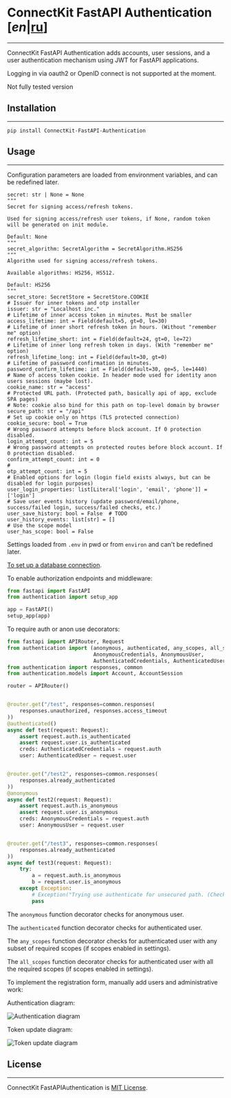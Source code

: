 # ConnectKit FastAPI Authentication [*en*|[ru](./README_RU.md)]

___

ConnectKit FastAPI Authentication adds accounts, user sessions, and
a user authentication mechanism using JWT for FastAPI applications.

Logging in via oauth2 or OpenID connect is not supported at the moment.

Not fully tested version

## Installation

___

```shell
pip install ConnectKit-FastAPI-Authentication
```

## Usage

___

Configuration parameters are loaded from environment variables, and can be redefined later.

    secret: str | None = None
    """
    Secret for signing access/refresh tokens.
    
    Used for signing access/refresh user tokens, if None, random token will be generated on init module.
    
    Default: None
    """
    secret_algorithm: SecretAlgorithm = SecretAlgorithm.HS256
    """
    Algorithm used for signing access/refresh tokens.
    
    Available algorithms: HS256, HS512.
    
    Default: HS256
    """
    secret_store: SecretStore = SecretStore.COOKIE
    # Issuer for inner tokens and otp installer
    issuer: str = "Localhost inc."
    # Lifetime of inner access token in minutes. Must be smaller
    access_lifetime: int = Field(default=5, gt=0, le=30)
    # Lifetime of inner short refresh token in hours. (Without "remember me" option)
    refresh_lifetime_short: int = Field(default=24, gt=0, le=72)
    # Lifetime of inner long refresh token in days. (With "remember me" option)
    refresh_lifetime_long: int = Field(default=30, gt=0)
    # Lifetime of password confirmation in minutes.
    password_confirm_lifetime: int = Field(default=30, ge=5, le=1440)
    # Name of access token cookie. In header mode used for identity anon users sessions (maybe lost).
    cookie_name: str = "access"
    # Protected URL path. (Protected path, basically api of app, exclude SPA pages)
    # Note: cookie also bind for this path on top-level domain by browser
    secure_path: str = "/api"
    # Set up cookie only on https (TLS protected connection)
    cookie_secure: bool = True
    # Wrong password attempts before block account. If 0 protection disabled.
    login_attempt_count: int = 5
    # Wrong password attempts on protected routes before block account. If 0 protection disabled.
    confirm_attempt_count: int = 0
    #
    otp_attempt_count: int = 5
    # Enabled options for login (login field exists always, but can be disabled for login purposes)
    user_login_properties: list[Literal['login', 'email', 'phone']] = ['login']
    # Save user events history (update password/email/phone, success/failed login, success/failed checks, etc.)
    user_save_history: bool = False  # TODO
    user_history_events: list[str] = []
    # Use the scope model
    user_has_scope: bool = False

Settings loaded from `.env` in pwd or from `environ` and can't be redefined later.

[To set up a database connection](https://github.com/mtuciru/ConnectKit-Database/blob/master/README.md).

To enable authorization endpoints and middleware:

```python
from fastapi import FastAPI
from authentication import setup_app

app = FastAPI()
setup_app(app)

```

To require auth or anon use decorators:

```python
from fastapi import APIRouter, Request
from authentication import (anonymous, authenticated, any_scopes, all_scopes,
                            AnonymousCredentials, AnonymousUser,
                            AuthenticatedCredentials, AuthenticatedUser)
from authentication import responses, common
from authentication.models import Account, AccountSession

router = APIRouter()


@router.get("/test", responses=common.responses(
    responses.unauthorized, responses.access_timeout
))
@authenticated()
async def test(request: Request):
    assert request.auth.is_authenticated
    assert request.user.is_authenticated
    creds: AuthenticatedCredentials = request.auth
    user: AuthenticatedUser = request.user


@router.get("/test2", responses=common.responses(
    responses.already_authenticated
))
@anonymous
async def test2(request: Request):
    assert request.auth.is_anonymous
    assert request.user.is_anonymous
    creds: AnonymousCredentials = request.auth
    user: AnonymousUser = request.user


@router.get("/test3", responses=common.responses(
    responses.already_authenticated
))
async def test3(request: Request):
    try:
        a = request.auth.is_anonymous
        b = request.user.is_anonymous
    except Exception:
        # Exception("Trying use authenticate for unsecured path. (Check settings of module)")
        pass

```

The `anonymous` function decorator checks for anonymous user.

The `authenticated` function decorator checks for authenticated user.

The `any_scopes` function decorator checks for authenticated user with any subset of required scopes
(if scopes enabled in settings).

The `all_scopes` function decorator checks for authenticated user with all the required scopes
(if scopes enabled in settings).


To implement the registration form, manually add users and administrative work:

[//]: # (```python)

[//]: # (from authentication import &#40;NewAccount, login_rules, password_rules,)

[//]: # (                            login_type, password_type,)

[//]: # (                            create_new_account, delete_account,)

[//]: # (                            block_account, unblock_account, get_block_status,)

[//]: # (                            get_status_otp, disable_otp&#41;)

[//]: # (from pydantic import BaseModel, EmailStr)

[//]: # ()
[//]: # (# Creating a new user)

[//]: # ()
[//]: # (try:)

[//]: # (    new_acc = NewAccount&#40;)

[//]: # (        login="root",  # The user's unique login is set by the login_rules rule)

[//]: # (        password="password",  # The user's password is set by the password_rules rule)

[//]: # (        active=True  # Is the account activated, False by default)

[//]: # (    &#41;)

[//]: # (    account = await create_new_account&#40;new_acc&#41;)

[//]: # (except ValueError as e:)

[//]: # (    # The user already exists, or there is a validation error in the New Account)

[//]: # (    pass)

[//]: # ()
[//]: # ()
[//]: # (# Example of a registration scheme)

[//]: # ()
[//]: # (class UserRegistration&#40;BaseModel&#41;:)

[//]: # (    login: login_type)

[//]: # (    nickname: str)

[//]: # (    email: EmailStr)

[//]: # (    password: password_type)

[//]: # ()
[//]: # ()
[//]: # (# Deleting an account)

[//]: # (await delete_account&#40;account&#41;)

[//]: # ()
[//]: # (# Getting the blocking status &#40;bool, Optional[str]&#41;)

[//]: # (block, reason = await get_block_status&#40;account&#41;)

[//]: # ()
[//]: # (# Getting 2FA status)

[//]: # (otp_enabled = await get_status_otp&#40;account&#41;)

[//]: # ()
[//]: # (# Account blocking &#40;a blocked account cannot log in&#41;)

[//]: # (await block_account&#40;account, "reason"&#41;)

[//]: # ()
[//]: # (# Unblocking account)

[//]: # (await unblock_account&#40;account&#41;)

[//]: # ()
[//]: # (# Forced disable of 2FA)

[//]: # (await disable_otp&#40;account&#41;)

[//]: # ()
[//]: # ()
[//]: # (```)

Authentication diagram:

![Authentication diagram](./login.jpg)

Token update diagram:

![Token update diagram](./refresh.jpg)

## License

___

ConnectKit FastAPIAuthentication is [MIT License](./LICENSE).